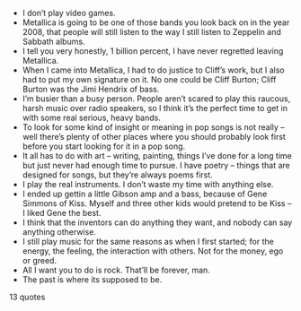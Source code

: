  - I don’t play video games.
 - Metallica is going to be one of those bands you look back on in the year 2008, that people will still listen to the way I still listen to Zeppelin and Sabbath albums.
 - I tell you very honestly, 1 billion percent, I have never regretted leaving Metallica.
 - When I came into Metallica, I had to do justice to Cliff’s work, but I also had to put my own signature on it. No one could be Cliff Burton; Cliff Burton was the Jimi Hendrix of bass.
 - I’m busier than a busy person. People aren’t scared to play this raucous, harsh music over radio speakers, so I think it’s the perfect time to get in with some real serious, heavy bands.
 - To look for some kind of insight or meaning in pop songs is not really – well there’s plenty of other places where you should probably look first before you start looking for it in a pop song.
 - It all has to do with art – writing, painting, things I’ve done for a long time but just never had enough time to pursue. I have poetry – things that are designed for songs, but they’re always poems first.
 - I play the real instruments. I don’t waste my time with anything else.
 - I ended up gettin a little Gibson amp and a bass, because of Gene Simmons of Kiss. Myself and three other kids would pretend to be Kiss – I liked Gene the best.
 - I think that the inventors can do anything they want, and nobody can say anything otherwise.
 - I still play music for the same reasons as when I first started; for the energy, the feeling, the interaction with others. Not for the money, ego or greed.
 - All I want you to do is rock. That’ll be forever, man.
 - The past is where its supposed to be.

13 quotes